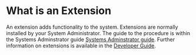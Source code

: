 # What is an Extension

An extension adds functionality to the system.  Extensions are normally installed by your System Administrator.  The guide to the procedure is within the Systems Adminstrator guide [Systems Adminstrator guide](https://docs.civicrm.org/sysadmin/en/latest/customize/extensions/). Further information on extensions is available in the [Developer Guide]( https://docs.civicrm.org/dev/en/latest/extensions/).
